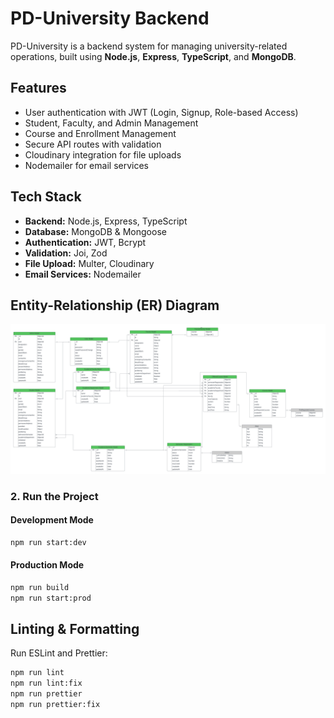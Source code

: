 # PD-University Backend

PD-University is a backend system for managing university-related operations, built using **Node.js**, **Express**, **TypeScript**, and **MongoDB**.

## Features

- User authentication with JWT (Login, Signup, Role-based Access)
- Student, Faculty, and Admin Management
- Course and Enrollment Management
- Secure API routes with validation
- Cloudinary integration for file uploads
- Nodemailer for email services

## Tech Stack

- **Backend:** Node.js, Express, TypeScript
- **Database:** MongoDB & Mongoose
- **Authentication:** JWT, Bcrypt
- **Validation:** Joi, Zod
- **File Upload:** Multer, Cloudinary
- **Email Services:** Nodemailer

## Entity-Relationship (ER) Diagram

![UPDATED ER DIAGRAM](./uploads/diagram.png)

### 2. Run the Project

#### Development Mode

```bash
npm run start:dev
```

#### Production Mode

```bash
npm run build
npm run start:prod
```

## Linting & Formatting

Run ESLint and Prettier:

```bash
npm run lint
npm run lint:fix
npm run prettier
npm run prettier:fix
```
